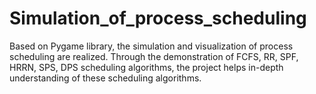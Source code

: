 # Simulation_of_process_scheduling
Based on Pygame library, the simulation and visualization of process scheduling are realized. Through the demonstration of FCFS, RR, SPF, HRRN, SPS, DPS scheduling algorithms, the project helps in-depth understanding of these scheduling algorithms.
